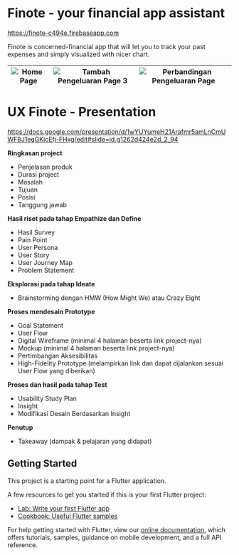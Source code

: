 # Finote - your financial app assistant

https://finote-c494e.firebaseapp.com

Finote is concerned-financial app that will let you to track your past expenses and simply visualized with nicer chart.

|![Home Page](https://user-images.githubusercontent.com/40289741/165458313-bb174778-f37e-4fa2-ad94-3c9ac344d6f9.png)|![Tambah Pengeluaran Page 3](https://user-images.githubusercontent.com/40289741/165458447-7c266cc5-de1e-4440-95d0-62f7aea656b1.png) |![Perbandingan Pengeluaran Page](https://user-images.githubusercontent.com/40289741/165458455-edfa14a3-cf57-4744-ad6a-73d5dbe3cfac.png)                         |
|----------------|-------------------------------|-----------------------------|


# UX Finote - Presentation


https://docs.google.com/presentation/d/1wYUYumeH21Arafmr5amLnCmUWF8J1egGKjcEfj-FHxg/edit#slide=id.g1262d424e2d_2_94 


**Ringkasan project**
- Penjelasan produk
- Durasi project
- Masalah
- Tujuan
- Posisi
- Tanggung jawab


**Hasil riset pada tahap Empathize dan Define**
- Hasil Survey
- Pain Point
- User Persona
- User Story
- User Journey Map
- Problem Statement


**Eksplorasi pada tahap Ideate**
- Brainstorming dengan HMW (How Might We) atau Crazy Eight


**Proses mendesain Prototype**
- Goal Statement
- User Flow
- Digital Wireframe (minimal 4 halaman beserta link project-nya)
- Mockup (minimal 4 halaman beserta link project-nya)
- Pertimbangan Aksesibilitas 
- High-Fidelity Prototype (melampirkan link dan dapat dijalankan sesuai User Flow yang diberikan)


**Proses dan hasil pada tahap Test**
- Usability Study Plan
- Insight
- Modifikasi Desain Berdasarkan Insight


**Penutup**
- Takeaway (dampak & pelajaran yang didapat)


## Getting Started

This project is a starting point for a Flutter application.

A few resources to get you started if this is your first Flutter project:

- [Lab: Write your first Flutter app](https://flutter.dev/docs/get-started/codelab)
- [Cookbook: Useful Flutter samples](https://flutter.dev/docs/cookbook)

For help getting started with Flutter, view our
[online documentation](https://flutter.dev/docs), which offers tutorials,
samples, guidance on mobile development, and a full API reference.
